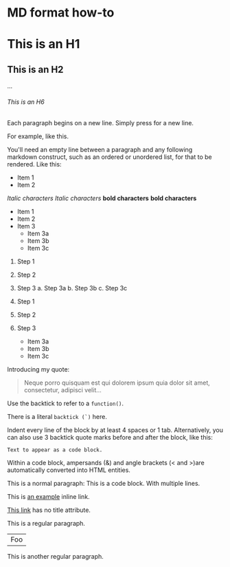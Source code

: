 # MD format how-to
# This is an H1
## This is an H2
...
###### This is an H6

Each paragraph begins on a new line. Simply press <return> for a new line.

For example,
like this.

You'll need an empty line between a paragraph and any following markdown construct, such as an ordered or unordered list, for that to be rendered. Like this:

* Item 1
* Item 2


*Italic characters*
_Italic characters_
**bold characters**
__bold characters__


* Item 1
* Item 2
* Item 3
    * Item 3a
    * Item 3b
    * Item 3c


1. Step 1
2. Step 2
3. Step 3
    a. Step 3a
    b. Step 3b
    c. Step 3c


1. Step 1
2. Step 2
3. Step 3
    * Item 3a
    * Item 3b
    * Item 3c


Introducing my quote:

> Neque porro quisquam est qui
> dolorem ipsum quia dolor sit amet,
> consectetur, adipisci velit...


Use the backtick to refer to a `function()`.

There is a literal ``backtick (`)`` here.


Indent every line of the block by at least 4 spaces or 1 tab. Alternatively, you can also use 3 backtick quote marks before and after the block, like this:

```
Text to appear as a code block.
```

Within a code block, ampersands (&) and angle brackets (< and >)are automatically converted into HTML entities.

This is a normal paragraph:
    This is a code block.
    With multiple lines.



This is [an example](http://www.slate.com/ "Title") inline link.

[This link](http://example.net/) has no title attribute.

This is a regular paragraph.

<table>
    <tr>
        <td>Foo</td>
    </tr>
</table>

This is another regular paragraph.
